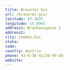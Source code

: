 ```yaml
---
title: Brauerei Gss
url: /brauerei-gss/
latitude: 47.3625
longitude: 15.0947
address1: Brauhausgasse 1
address2: 
city: Leoben-Gss
state: 
code: 
country: Austria
phone: 43-0-38-42/20-90-58-
website: 
---
```


